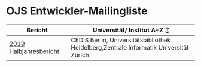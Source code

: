 # OJS Entwickler-Mailingliste

| Bericht | Universität/ Institut A-Z :arrow_up_down: |
| --- |  --- |
[2019 Halbjahresbericht](berichte/2019-02.md) | CEDIS  Berlin, Universitätsbibliothek Heidelberg,Zentrale Informatik Universität Zürich |


